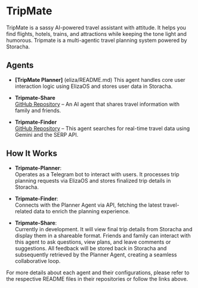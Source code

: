 

# TripMate

TripMate is a sassy AI-powered travel assistant with attitude. It helps you find flights, hotels, trains, and attractions while keeping the tone light and humorous.
Tripmate is a multi-agentic travel planning system powered by Storacha.

## Agents

- **[TripMate Planner]** (eliza/README.md) 
  This agent handles core user interaction logic using ElizaOS and stores user data in Storacha.

- **Tripmate-Share**  
  [GitHub Repository](https://github.com/Dhruv-Varshney-developer/Tripmate-Share) – An AI agent that shares travel information with family and friends.

- **Tripmate-Finder**  
  [GitHub Repository](https://github.com/Dhruv-Varshney-developer/Tripmate-Finder) – This agent searches for real-time travel data using Gemini and the SERP API.

## How It Works

- **Tripmate-Planner**:  
  Operates as a Telegram bot to interact with users. It processes trip planning requests via ElizaOS and stores finalized trip details in Storacha.

- **Tripmate-Finder**:  
  Connects with the Planner Agent via API, fetching the latest travel-related data to enrich the planning experience.

- **Tripmate-Share**:  
  Currently in development. It will view final trip details from Storacha and display them in a shareable format. Friends and family can interact with this agent to ask questions, view plans, and leave comments or suggestions. All feedback will be stored back in Storacha and subsequently retrieved by the Planner Agent, creating a seamless collaborative loop.

For more details about each agent and their configurations, please refer to the respective README files in their repositories or follow the links above.
